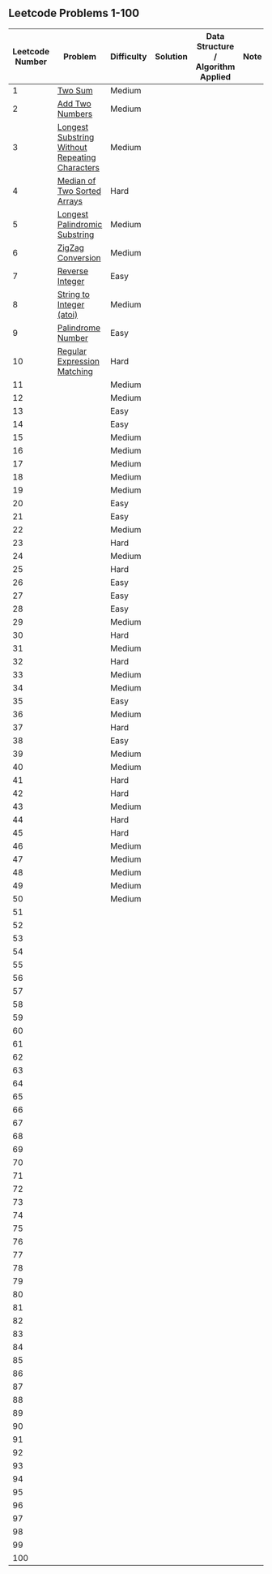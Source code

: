 ## Leetcode Problems 1-100

| Leetcode Number | Problem | Difficulty | Solution | Data Structure / Algorithm Applied | Note |
|---|---|---|---|---|---|
| 1 | [Two Sum](https://leetcode.com/problems/two-sum/) | Medium | | | |
| 2 | [Add Two Numbers](https://leetcode.com/problems/add-two-numbers/) | Medium | | | |
| 3 | [Longest Substring Without Repeating Characters](https://leetcode.com/problems/longest-substring-without-repeating-characters/) | Medium | | | |
| 4 | [Median of Two Sorted Arrays](https://leetcode.com/problems/median-of-two-sorted-arrays/) | Hard | | | |
| 5 | [Longest Palindromic Substring](https://leetcode.com/problems/longest-palindromic-substring/) | Medium | | | |
| 6 | [ZigZag Conversion](https://leetcode.com/problems/zigzag-conversion/) | Medium | | | |
| 7 | [Reverse Integer](https://leetcode.com/problems/reverse-integer/) | Easy | | | |
| 8 | [String to Integer (atoi)](https://leetcode.com/problems/string-to-integer-atoi/) | Medium | | | |
| 9 | [Palindrome Number](https://leetcode.com/problems/palindrome-number/) | Easy | | | |
| 10 | [Regular Expression Matching](https://leetcode.com/problems/regular-expression-matching/) | Hard | | | |
| 11 | | Medium | | | |
| 12 | | Medium | | | |
| 13 | | Easy | | | |
| 14 | | Easy | | | |
| 15 | | Medium | | | |
| 16 | | Medium | | | |
| 17 | | Medium | | | |
| 18 | | Medium | | | |
| 19 | | Medium | | | |
| 20 | | Easy | | | |
| 21 | | Easy | | | |
| 22 | | Medium | | | |
| 23 | | Hard | | | |
| 24 | | Medium | | | |
| 25 | | Hard | | | |
| 26 | | Easy | | | |
| 27 | | Easy | | | |
| 28 | | Easy | | | |
| 29 | | Medium | | | |
| 30 | | Hard | | | |
| 31 | | Medium | | | |
| 32 | | Hard | | | |
| 33 | | Medium | | | |
| 34 | | Medium | | | |
| 35 | | Easy | | | |
| 36 | | Medium | | | |
| 37 | | Hard | | | |
| 38 | | Easy | | | |
| 39 | | Medium | | | |
| 40 | | Medium | | | |
| 41 | | Hard | | | |
| 42 | | Hard | | | |
| 43 | | Medium | | | |
| 44 | | Hard | | | |
| 45 | | Hard | | | |
| 46 | | Medium | | | |
| 47 | | Medium | | | |
| 48 | | Medium | | | |
| 49 | | Medium | | | |
| 50 | | Medium | | | |
| 51 | | | | | |
| 52 | | | | | |
| 53 | | | | | |
| 54 | | | | | |
| 55 | | | | | |
| 56 | | | | | |
| 57 | | | | | |
| 58 | | | | | |
| 59 | | | | | |
| 60 | | | | | |
| 61 | | | | | |
| 62 | | | | | |
| 63 | | | | | |
| 64 | | | | | |
| 65 | | | | | |
| 66 | | | | | |
| 67 | | | | | |
| 68 | | | | | |
| 69 | | | | | |
| 70 | | | | | |
| 71 | | | | | |
| 72 | | | | | |
| 73 | | | | | |
| 74 | | | | | |
| 75 | | | | | |
| 76 | | | | | |
| 77 | | | | | |
| 78 | | | | | |
| 79 | | | | | |
| 80 | | | | | |
| 81 | | | | | |
| 82 | | | | | |
| 83 | | | | | |
| 84 | | | | | |
| 85 | | | | | |
| 86 | | | | | |
| 87 | | | | | |
| 88 | | | | | |
| 89 | | | | | |
| 90 | | | | | |
| 91 | | | | | |
| 92 | | | | | |
| 93 | | | | | |
| 94 | | | | | |
| 95 | | | | | |
| 96 | | | | | |
| 97 | | | | | |
| 98 | | | | | |
| 99 | | | | | |
| 100 | | | | | |
